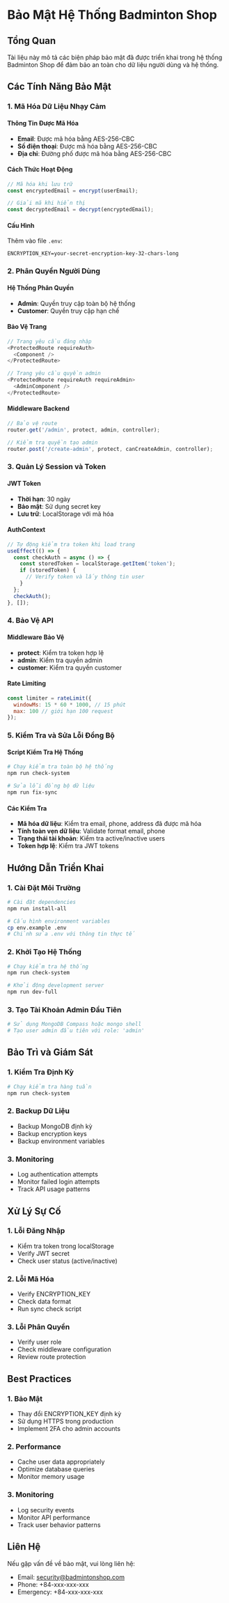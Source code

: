 # Bảo Mật Hệ Thống Badminton Shop

## Tổng Quan

Tài liệu này mô tả các biện pháp bảo mật đã được triển khai trong hệ thống Badminton Shop để đảm bảo an toàn cho dữ liệu người dùng và hệ thống.

## Các Tính Năng Bảo Mật

### 1. Mã Hóa Dữ Liệu Nhạy Cảm

#### Thông Tin Được Mã Hóa
- **Email**: Được mã hóa bằng AES-256-CBC
- **Số điện thoại**: Được mã hóa bằng AES-256-CBC  
- **Địa chỉ**: Đường phố được mã hóa bằng AES-256-CBC

#### Cách Thức Hoạt Động
```javascript
// Mã hóa khi lưu trữ
const encryptedEmail = encrypt(userEmail);

// Giải mã khi hiển thị
const decryptedEmail = decrypt(encryptedEmail);
```

#### Cấu Hình
Thêm vào file `.env`:
```
ENCRYPTION_KEY=your-secret-encryption-key-32-chars-long
```

### 2. Phân Quyền Người Dùng

#### Hệ Thống Phân Quyền
- **Admin**: Quyền truy cập toàn bộ hệ thống
- **Customer**: Quyền truy cập hạn chế

#### Bảo Vệ Trang
```javascript
// Trang yêu cầu đăng nhập
<ProtectedRoute requireAuth>
  <Component />
</ProtectedRoute>

// Trang yêu cầu quyền admin
<ProtectedRoute requireAuth requireAdmin>
  <AdminComponent />
</ProtectedRoute>
```

#### Middleware Backend
```javascript
// Bảo vệ route
router.get('/admin', protect, admin, controller);

// Kiểm tra quyền tạo admin
router.post('/create-admin', protect, canCreateAdmin, controller);
```

### 3. Quản Lý Session và Token

#### JWT Token
- **Thời hạn**: 30 ngày
- **Bảo mật**: Sử dụng secret key
- **Lưu trữ**: LocalStorage với mã hóa

#### AuthContext
```javascript
// Tự động kiểm tra token khi load trang
useEffect(() => {
  const checkAuth = async () => {
    const storedToken = localStorage.getItem('token');
    if (storedToken) {
      // Verify token và lấy thông tin user
    }
  };
  checkAuth();
}, []);
```

### 4. Bảo Vệ API

#### Middleware Bảo Vệ
- **protect**: Kiểm tra token hợp lệ
- **admin**: Kiểm tra quyền admin
- **customer**: Kiểm tra quyền customer

#### Rate Limiting
```javascript
const limiter = rateLimit({
  windowMs: 15 * 60 * 1000, // 15 phút
  max: 100 // giới hạn 100 request
});
```

### 5. Kiểm Tra và Sửa Lỗi Đồng Bộ

#### Script Kiểm Tra Hệ Thống
```bash
# Chạy kiểm tra toàn bộ hệ thống
npm run check-system

# Sửa lỗi đồng bộ dữ liệu
npm run fix-sync
```

#### Các Kiểm Tra
- **Mã hóa dữ liệu**: Kiểm tra email, phone, address đã được mã hóa
- **Tính toàn vẹn dữ liệu**: Validate format email, phone
- **Trạng thái tài khoản**: Kiểm tra active/inactive users
- **Token hợp lệ**: Kiểm tra JWT tokens

## Hướng Dẫn Triển Khai

### 1. Cài Đặt Môi Trường
```bash
# Cài đặt dependencies
npm run install-all

# Cấu hình environment variables
cp env.example .env
# Chỉnh sửa .env với thông tin thực tế
```

### 2. Khởi Tạo Hệ Thống
```bash
# Chạy kiểm tra hệ thống
npm run check-system

# Khởi động development server
npm run dev-full
```

### 3. Tạo Tài Khoản Admin Đầu Tiên
```bash
# Sử dụng MongoDB Compass hoặc mongo shell
# Tạo user admin đầu tiên với role: 'admin'
```

## Bảo Trì và Giám Sát

### 1. Kiểm Tra Định Kỳ
```bash
# Chạy kiểm tra hàng tuần
npm run check-system
```

### 2. Backup Dữ Liệu
- Backup MongoDB định kỳ
- Backup encryption keys
- Backup environment variables

### 3. Monitoring
- Log authentication attempts
- Monitor failed login attempts
- Track API usage patterns

## Xử Lý Sự Cố

### 1. Lỗi Đăng Nhập
- Kiểm tra token trong localStorage
- Verify JWT secret
- Check user status (active/inactive)

### 2. Lỗi Mã Hóa
- Verify ENCRYPTION_KEY
- Check data format
- Run sync check script

### 3. Lỗi Phân Quyền
- Verify user role
- Check middleware configuration
- Review route protection

## Best Practices

### 1. Bảo Mật
- Thay đổi ENCRYPTION_KEY định kỳ
- Sử dụng HTTPS trong production
- Implement 2FA cho admin accounts

### 2. Performance
- Cache user data appropriately
- Optimize database queries
- Monitor memory usage

### 3. Monitoring
- Log security events
- Monitor API performance
- Track user behavior patterns

## Liên Hệ

Nếu gặp vấn đề về bảo mật, vui lòng liên hệ:
- Email: security@badmintonshop.com
- Phone: +84-xxx-xxx-xxx
- Emergency: +84-xxx-xxx-xxx 